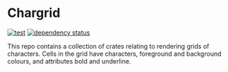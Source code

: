 # Chargrid

[![test](https://github.com/stevebob/chargrid/actions/workflows/test.yml/badge.svg)](https://github.com/stevebob/chargrid/actions/workflows/test.yml)
[![dependency status](https://deps.rs/repo/github/stevebob/chargrid/status.svg)](https://deps.rs/repo/github/stevebob/chargrid)

This repo contains a collection of crates relating to rendering grids of
characters. Cells in the grid have characters, foreground and background
colours, and attributes bold and underline.
